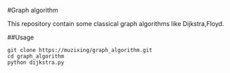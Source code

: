 #Graph algorithm

This repository contain some classical graph algorithms like Dijkstra,Floyd.


##Usage

	git clone https://muzixing/graph_algorithm.git
	cd graph_algorithm
	python dijkstra.py



